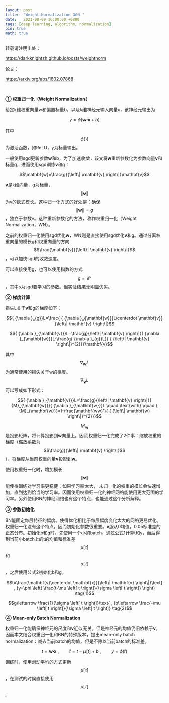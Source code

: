 ```yaml
---
layout: post
title:  "Weight Normalization（WN）"
date:   2021-08-09 16:00:00 +0800
tags: [deep learning, algorithm, normalization]
pin: true
math: true
---
```


<style> h1 { border-bottom: none } </style>

转载请注明出处：

<https://darkknightzh.github.io/posts/weightnorm>

论文：

<https://arxiv.org/abs/1602.07868>

<br>


**① 权重归一化（Weight Normalization）**

给定k维权重向量w和偏置标量b，以及k维神经元输入向量x，该神经元输出为

$$y=\phi \left( \mathbf{w}\centerdot \mathbf{x}+b \right)$$

其中
$$\phi \left( \centerdot  \right)$$
为激活函数，如ReLU，y为标量输出。

一般使用sgd更新参数**w**和b，为了加速收敛，该文将**w**重新参数化为参数向量**v**和标量g，进而使用sgd训练**v**和g：

$$\mathbf{w}=\frac{g}{\left\| \mathbf{v} \right\|}\mathbf{v}$$

**v**是k维向量，g为标量，$$\left\| \mathbf{v} \right\|$$
为v的欧式模长。这种归一化方式的好处是：确保
$$\left\| \mathbf{w} \right\|=g$$
，独立于参数v。这种重新参数化的方法，称作权重归一化（Weight Normalization，WN）。

之前的权重归一化使用sgd优化**w**，WN则是直接使用sgd优化**v**和g。通过分离权重向量的模长g和权重向量的方向
$$\frac{\mathbf{v}}{\left\| \mathbf{v} \right\|}$$
，可以加快sgd的收敛速度。

可以直接使用g，也可以使用指数的方式
$$g={ {e}^{s}}$$
，其中s为sgd要学习的参数。但实验结果无明显优劣。

**② 梯度计算**

损失L关于**v**和g的梯度如下：

$${ {\nabla }_{g}}L=\frac{ { {\nabla }_{\mathbf{w}}}L\centerdot \mathbf{v}}{\left\| \mathbf{v} \right\|}$$

$${ {\nabla }_{\mathbf{v}}}L=\frac{g}{\left\| \mathbf{v} \right\|}{ {\nabla }_{\mathbf{w}}}L-\frac{g{ {\nabla }_{g}}L}{ { {\left\| \mathbf{v} \right\|}^{2}}}\mathbf{v}$$

其中
$${ {\nabla }_{\mathbf{w}}}L$$
为通常使用的损失关于w的梯度。
$${ {\nabla }_{\mathbf{v}}}L$$
可以写成如下形式：

$${ {\nabla }_{\mathbf{v}}}L=\frac{g}{\left\| \mathbf{v} \right\|}{ {M}_{\mathbf{w}}}{ {\nabla }_{\mathbf{w}}}L \quad \text{with} \quad { {M}_{\mathbf{w}}}=I-\frac{\mathbf{ww}'}{ { {\left\| \mathbf{w} \right\|}^{2}}}$$

$${ {M}_{\mathbf{w}}}$$
是投影矩阵，将计算投影到**w**向量上。因而权重归一化完成了2件事：缩放权重的梯度（缩放系数为
$$\frac{g}{\left\| \mathbf{v} \right\|}$$
），将梯度从当前权重向量**v**投影到**w**。

使用权重归一化时，增加模长
$$\left\| \mathbf{v} \right\|$$
能使得训练对学习率更稳健：如果学习率太大， 未归一化的权重的模长会快速增加，直到达到恰当的学习率。因而使用权重归一化的神经网络能使用更大范围的学习率。另外使用BN的神经网络也有这个特点，也能通过这个分析解释。

**③ 参数初始化**

BN能固定每层特征的幅度。使得优化相比于每层幅度变化太大的网络更易优化。权重归一化没有这个特点，因而初始化参数很重要。**v**服从0均值，0.05标准差的正态分布。初始化b和g时，先使用一个小的batch，通过公式1计算t和y，而后得到当前小batch上的t的均值和标准差
$$\mu \left[ t \right]$$
和
$$\sigma \left[ t \right]$$
，之后使用公式2初始化b和g。

$$t=\frac{\mathbf{v}\centerdot \mathbf{x}}{\left\| \mathbf{v} \right\|}\text{ ,          }y=\phi \left( \frac{t-\mu \left[ t \right]}{\sigma \left[ t \right]} \right) \tag{1}$$

$$g\leftarrow \frac{1}{\sigma \left[ t \right]}\text{ ,          }b\leftarrow \frac{-\mu \left[ t \right]}{\sigma \left[ t \right]} \tag{2}$$

**④ Mean-only Batch Normalization**

权重归一化能确保神经元的尺度和**v**近似无关。但是神经元的均值仍旧依赖于**v**。因而本文结合权重归一化和BN的特殊版本，提出mean-only batch normalization：减去当前batch的均值，但是不除以当前batch的标准差。

$$t=\mathbf{w}\centerdot \mathbf{x}\text{ ,} \quad \quad \tilde{t}=t-\mu \left[ t \right]+b\text{ ,} \quad \quad y= \phi \left( {\tilde{t}} \right)$$

训练时，使用滑动平均的方式更新
$$\mu \left[ t \right]$$
，在测试的时候直接使用
$$\mu \left[ t \right]$$
。
